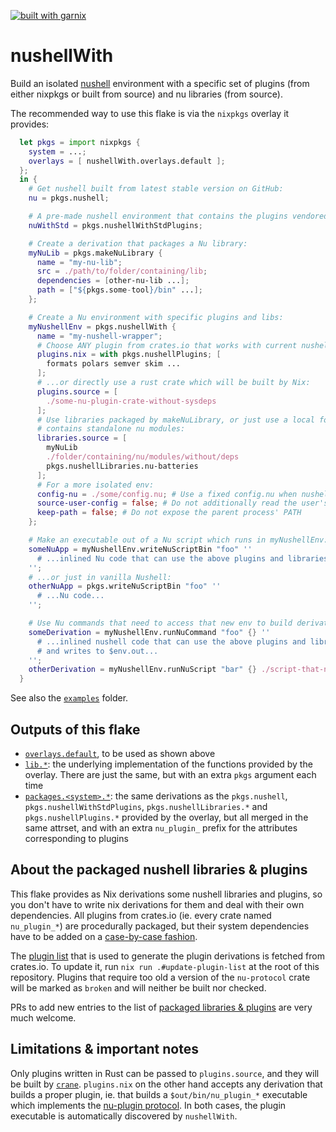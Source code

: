 [![built with garnix](https://img.shields.io/endpoint.svg?url=https%3A%2F%2Fgarnix.io%2Fapi%2Fbadges%2FYPares%2FnushellWith%3Fbranch%3Dmaster)](https://garnix.io/repo/YPares/nushellWith)

# nushellWith

Build an isolated [nushell](https://www.nushell.sh/) environment with a specific
set of plugins (from either nixpkgs or built from source) and nu libraries (from
source).

The recommended way to use this flake is via the `nixpkgs` overlay it provides:

```nix
  let pkgs = import nixpkgs {
    system = ...;
    overlays = [ nushellWith.overlays.default ];
  };
  in {
    # Get nushell built from latest stable version on GitHub:
    nu = pkgs.nushell;

    # A pre-made nushell environment that contains the plugins vendored by the Nushell team:
    nuWithStd = pkgs.nushellWithStdPlugins;

    # Create a derivation that packages a Nu library:
    myNuLib = pkgs.makeNuLibrary {
      name = "my-nu-lib";
      src = ./path/to/folder/containing/lib;
      dependencies = [other-nu-lib ...];
      path = ["${pkgs.some-tool}/bin" ...];
    };

    # Create a Nu environment with specific plugins and libs:
    myNushellEnv = pkgs.nushellWith {
      name = "my-nushell-wrapper";
      # Choose ANY plugin from crates.io that works with current nushell version:
      plugins.nix = with pkgs.nushellPlugins; [
        formats polars semver skim ...
      ];
      # ...or directly use a rust crate which will be built by Nix:
      plugins.source = [
        ./some-nu-plugin-crate-without-sysdeps
      ];
      # Use libraries packaged by makeNuLibrary, or just use a local folder that
      # contains standalone nu modules:
      libraries.source = [
        myNuLib
        ./folder/containing/nu/modules/without/deps
        pkgs.nushellLibraries.nu-batteries
      ];
      # For a more isolated env:
      config-nu = ./some/config.nu; # Use a fixed config.nu when nushell starts
      source-user-config = false; # Do not additionally read the user's ~/.config/nushell/config.nu
      keep-path = false; # Do not expose the parent process' PATH 
    };

    # Make an executable out of a Nu script which runs in myNushellEnv:
    someNuApp = myNushellEnv.writeNuScriptBin "foo" ''
      # ...inlined Nu code that can use the above plugins and libraries...
    '';
    # ...or just in vanilla Nushell:
    otherNuApp = pkgs.writeNuScriptBin "foo" ''
      # ...Nu code...
    '';

    # Use Nu commands that need to access that new env to build derivations:
    someDerivation = myNushellEnv.runNuCommand "foo" {} ''
      # ...inlined nushell code that can use the above plugins and libraries
      # and writes to $env.out...
    '';
    otherDerivation = myNushellEnv.runNuScript "bar" {} ./script-that-needs-plugins-and-libs.nu [scriptArg1 scriptArg2 ...];
  }
```

See also the [`examples`](./examples) folder.

## Outputs of this flake

- [`overlays.default`](./flake.nix), to be used as shown above
- [`lib.*`](./nix-src/lib.nix): the underlying implementation of the functions
  provided by the overlay. There are just the same, but with an extra `pkgs`
  argument each time
- [`packages.<system>.*`](./nix-src/nu-libs-and-plugins.nix): the same
  derivations as the `pkgs.nushell`, `pkgs.nushellWithStdPlugins`,
  `pkgs.nushellLibraries.*` and `pkgs.nushellPlugins.*` provided by the overlay,
  but all merged in the same attrset, and with an extra `nu_plugin_` prefix for
  the attributes corresponding to plugins

## About the packaged nushell libraries & plugins

This flake provides as Nix derivations some nushell libraries and plugins, so
you don't have to write nix derivations for them and deal with their own
dependencies. All plugins from crates.io (ie. every crate named `nu_plugin_*`)
are procedurally packaged, but their system dependencies have to be added on a
[case-by-case fashion](./plugin-sysdeps.nix).

The [plugin list](./plugin-list.toml) that is used to generate the plugin
derivations is fetched from crates.io. To update it, run
`nix run .#update-plugin-list` at the root of this repository. Plugins that
require too old a version of the `nu-protocol` crate will be marked as `broken`
and will neither be built nor checked.

PRs to add new entries to the list of
[packaged libraries & plugins](./nix-src/nu-libs-and-plugins.nix) are very much
welcome.

## Limitations & important notes

Only plugins written in Rust can be passed to `plugins.source`, and they will be
built by [`crane`](https://github.com/ipetkov/crane). `plugins.nix` on the other
hand accepts any derivation that builds a proper plugin, ie. that builds a
`$out/bin/nu_plugin_*` executable which implements the
[nu-plugin protocol](https://www.nushell.sh/contributor-book/plugins.html). In
both cases, the plugin executable is automatically discovered by `nushellWith`.

